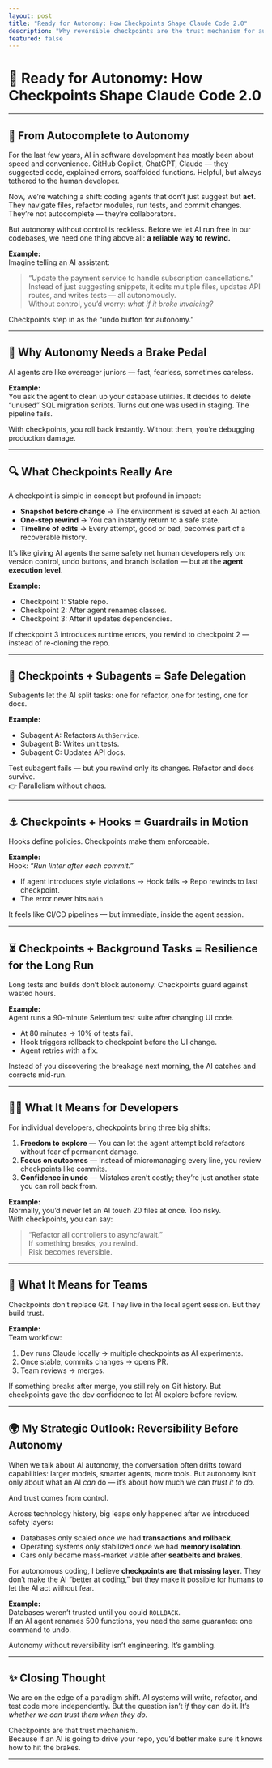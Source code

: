 ```yaml
---
layout: post
title: "Ready for Autonomy: How Checkpoints Shape Claude Code 2.0"
description: "Why reversible checkpoints are the trust mechanism for autonomous coding agents like Claude Code 2.0."
featured: false
---
```


# 📰 Ready for Autonomy: How Checkpoints Shape Claude Code 2.0  

---

## 🚀 From Autocomplete to Autonomy  
For the last few years, AI in software development has mostly been about speed and convenience. GitHub Copilot, ChatGPT, Claude — they suggested code, explained errors, scaffolded functions. Helpful, but always tethered to the human developer.  

Now, we’re watching a shift: coding agents that don’t just suggest but **act**. They navigate files, refactor modules, run tests, and commit changes. They’re not autocomplete — they’re collaborators.  

But autonomy without control is reckless. Before we let AI run free in our codebases, we need one thing above all: **a reliable way to rewind.**  

**Example:**  
Imagine telling an AI assistant:  
> “Update the payment service to handle subscription cancellations.”  
Instead of just suggesting snippets, it edits multiple files, updates API routes, and writes tests — all autonomously.  
Without control, you’d worry: *what if it broke invoicing?*  

Checkpoints step in as the “undo button for autonomy.”  

---

## 🛑 Why Autonomy Needs a Brake Pedal  
AI agents are like overeager juniors — fast, fearless, sometimes careless.  

**Example:**  
You ask the agent to clean up your database utilities. It decides to delete “unused” SQL migration scripts. Turns out one was used in staging. The pipeline fails.  

With checkpoints, you roll back instantly. Without them, you’re debugging production damage.  

---

## 🔍 What Checkpoints Really Are  
A checkpoint is simple in concept but profound in impact:  

- **Snapshot before change** → The environment is saved at each AI action.  
- **One-step rewind** → You can instantly return to a safe state.  
- **Timeline of edits** → Every attempt, good or bad, becomes part of a recoverable history.  

It’s like giving AI agents the same safety net human developers rely on: version control, undo buttons, and branch isolation — but at the **agent execution level**.  

**Example:**  
- Checkpoint 1: Stable repo.  
- Checkpoint 2: After agent renames classes.  
- Checkpoint 3: After it updates dependencies.  

If checkpoint 3 introduces runtime errors, you rewind to checkpoint 2 — instead of re-cloning the repo.  

---

## 👥 Checkpoints + Subagents = Safe Delegation  
Subagents let the AI split tasks: one for refactor, one for testing, one for docs.  

**Example:**  
- Subagent A: Refactors `AuthService`.  
- Subagent B: Writes unit tests.  
- Subagent C: Updates API docs.  

Test subagent fails — but you rewind only its changes. Refactor and docs survive.  
👉 Parallelism without chaos.  

---

## ⚓ Checkpoints + Hooks = Guardrails in Motion  
Hooks define policies. Checkpoints make them enforceable.  

**Example:**  
Hook: *“Run linter after each commit.”*  
- If agent introduces style violations → Hook fails → Repo rewinds to last checkpoint.  
- The error never hits `main`.  

It feels like CI/CD pipelines — but immediate, inside the agent session.  

---

## ⏳ Checkpoints + Background Tasks = Resilience for the Long Run  
Long tests and builds don’t block autonomy. Checkpoints guard against wasted hours.  

**Example:**  
Agent runs a 90-minute Selenium test suite after changing UI code.  
- At 80 minutes → 10% of tests fail.  
- Hook triggers rollback to checkpoint before the UI change.  
- Agent retries with a fix.  

Instead of you discovering the breakage next morning, the AI catches and corrects mid-run.  

---

## 🧑‍💻 What It Means for Developers  
For individual developers, checkpoints bring three big shifts:  

1. **Freedom to explore** — You can let the agent attempt bold refactors without fear of permanent damage.  
2. **Focus on outcomes** — Instead of micromanaging every line, you review checkpoints like commits.  
3. **Confidence in undo** — Mistakes aren’t costly; they’re just another state you can roll back from.  

**Example:**  
Normally, you’d never let an AI touch 20 files at once. Too risky.  
With checkpoints, you can say:  
> “Refactor all controllers to async/await.”  
If something breaks, you rewind.  
Risk becomes reversible.  

---

## 🏢 What It Means for Teams  
Checkpoints don’t replace Git. They live in the local agent session. But they build trust.  

**Example:**  
Team workflow:  
1. Dev runs Claude locally → multiple checkpoints as AI experiments.  
2. Once stable, commits changes → opens PR.  
3. Team reviews → merges.  

If something breaks after merge, you still rely on Git history. But checkpoints gave the dev confidence to let AI explore before review.  

---

## 🌍 My Strategic Outlook: Reversibility Before Autonomy  
When we talk about AI autonomy, the conversation often drifts toward capabilities: larger models, smarter agents, more tools. But autonomy isn’t only about what an AI *can* do — it’s about how much we can *trust it to do*.  

And trust comes from control.  

Across technology history, big leaps only happened after we introduced safety layers:  
- Databases only scaled once we had **transactions and rollback**.  
- Operating systems only stabilized once we had **memory isolation**.  
- Cars only became mass-market viable after **seatbelts and brakes**.  

For autonomous coding, I believe **checkpoints are that missing layer**. They don’t make the AI “better at coding,” but they make it possible for humans to let the AI act without fear.  

**Example:**  
Databases weren’t trusted until you could `ROLLBACK`.  
If an AI agent renames 500 functions, you need the same guarantee: one command to undo.  

Autonomy without reversibility isn’t engineering. It’s gambling.  

---

## ✨ Closing Thought  
We are on the edge of a paradigm shift. AI systems will write, refactor, and test code more independently. But the question isn’t *if* they can do it. It’s *whether we can trust them when they do.*  

Checkpoints are that trust mechanism.  
Because if an AI is going to drive your repo, you’d better make sure it knows how to hit the brakes.  

---